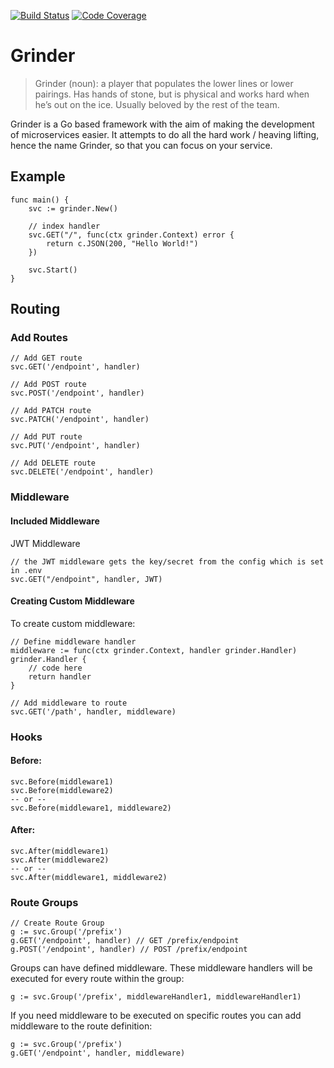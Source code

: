 [![Build Status](https://travis-ci.org/rinkbase/grinder.svg?branch=master)](https://travis-ci.org/rinkbase/grinder)
[![Code Coverage](https://codecov.io/gh/rinkbase/grinder/branch/master/graph/badge.svg)](https://codecov.io/gh/rinkbase/grinder/branch/master/graph/badge.svg)

# Grinder
> Grinder (noun): a player that populates the lower lines or lower pairings. Has hands of stone, but is physical and works hard when he’s out on the ice. Usually beloved by the rest of the team.

Grinder is a Go based framework with the aim of making the development of microservices easier. It attempts to do all the hard work / heaving lifting, hence the name Grinder, so that you can focus on your service.

## Example
```
func main() {
	svc := grinder.New()

	// index handler
	svc.GET("/", func(ctx grinder.Context) error {
		return c.JSON(200, "Hello World!")
	})

	svc.Start()
}
```

## Routing

### Add Routes
```
// Add GET route
svc.GET('/endpoint', handler)

// Add POST route
svc.POST('/endpoint', handler)

// Add PATCH route
svc.PATCH('/endpoint', handler)

// Add PUT route
svc.PUT('/endpoint', handler)

// Add DELETE route
svc.DELETE('/endpoint', handler)
```

### Middleware

#### Included Middleware

JWT Middleware
```
// the JWT middleware gets the key/secret from the config which is set in .env
svc.GET("/endpoint", handler, JWT)
```

#### Creating Custom Middleware

To create custom middleware:
```
// Define middleware handler
middleware := func(ctx grinder.Context, handler grinder.Handler) grinder.Handler {
	// code here
	return handler
}

// Add middleware to route
svc.GET('/path', handler, middleware)
```

### Hooks

#### Before:
```
svc.Before(middleware1)
svc.Before(middleware2)
-- or --
svc.Before(middleware1, middleware2)
```

#### After:
```
svc.After(middleware1)
svc.After(middleware2)
-- or --
svc.After(middleware1, middleware2)
```

### Route Groups
```
// Create Route Group
g := svc.Group('/prefix')
g.GET('/endpoint', handler) // GET /prefix/endpoint
g.POST('/endpoint', handler) // POST /prefix/endpoint
```

Groups can have defined middleware. These middleware handlers will be executed for every route within the group:
```
g := svc.Group('/prefix', middlewareHandler1, middlewareHandler1)
```

If you need middleware to be executed on specific routes you can add middleware to the route definition:
```
g := svc.Group('/prefix')
g.GET('/endpoint', handler, middleware)
```
